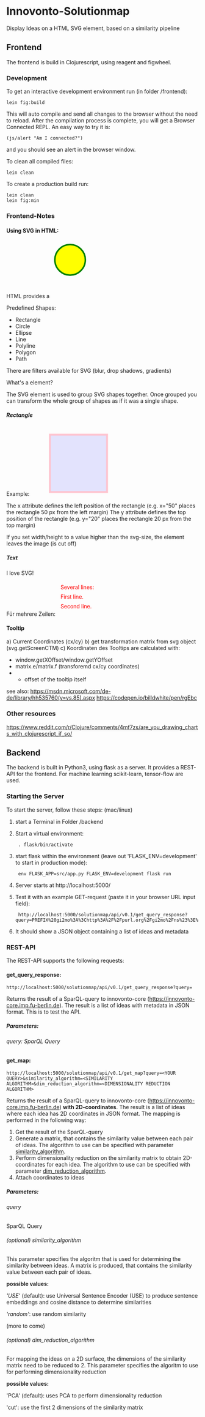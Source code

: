 # Innovonto-Solutionmap
Display Ideas on a HTML SVG element, based on a similarity pipeline

## Frontend
The frontend is build in Clojurescript, using reagent and figwheel.

### Development

To get an interactive development environment run (in folder /frontend):

    lein fig:build

This will auto compile and send all changes to the browser without the
need to reload. After the compilation process is complete, you will
get a Browser Connected REPL. An easy way to try it is:

    (js/alert "Am I connected?")

and you should see an alert in the browser window.

To clean all compiled files:

	lein clean

To create a production build run:

	lein clean
	lein fig:min



### Frontend-Notes

#### Using SVG in HTML:
HTML provides a <svg> element (with width and height)
To draw (for example circles):
 <circle cx="50" cy="50" r="40" stroke="green" stroke-width="4" fill="yellow" />

Predefined Shapes:
 - Rectangle <rect>
 - Circle <circle>
 - Ellipse <ellipse>
 - Line <line>
 - Polyline <polyline>
 - Polygon <polygon>
 - Path <path>

There are filters available for SVG (blur, drop shadows, gradients)

What's a <g> element?

The SVG <g> element is used to group SVG shapes together. Once grouped you can transform the whole group of shapes as if it was a single shape.


##### Rectangle
Example:
        <svg width="400" height="180">
        <rect x="50" y="20" width="150" height="150"
        style="fill:blue;stroke:pink;stroke-width:5;fill-opacity:0.1;stroke-opacity:0.9" />
        </svg>

The x attribute defines the left position of the rectangle (e.g. x="50" places the rectangle 50 px from the left margin)
The y attribute defines the top position of the rectangle (e.g. y="20" places the rectangle 20 px from the top margin)

If you set width/height to a value higher than the svg-size, the element leaves the image (is cut off)

##### Text
<text x="0" y="15" fill="red">I love SVG!</text>

Für mehrere Zeilen:
 <svg height="90" width="200">
  <text x="10" y="20" style="fill:red;">Several lines:
    <tspan x="10" y="45">First line.</tspan>
    <tspan x="10" y="70">Second line.</tspan>
  </text>
</svg>


#### Tooltip
a) Current Coordinates (cx/cy)
b) get transformation matrix from svg object (svg.getScreenCTM)
c) Koordinaten des Tooltips are calculated with:
  - window.getXOffset/window.getYOffset
  - matrix.e/matrix.f (transforemd cx/cy coordinates)
  - + offset of the tooltip itself

see also:
https://msdn.microsoft.com/de-de/library/hh535760(v=vs.85).aspx
https://codepen.io/billdwhite/pen/rgEbc


### Other resources
https://www.reddit.com/r/Clojure/comments/4mf7zs/are_you_drawing_charts_with_clojurescript_if_so/


## Backend 
The backend is built in Python3, using flask as a server.
It provides a REST-API for the frontend.
For machine learning scikit-learn, tensor-flow are used.


### Starting the Server
To start the server, follow these steps:
	(mac/linux)
	
1. start a Terminal in Folder /backend

2. Start a virtual environment: 

		. flask/bin/activate

3. start flask within the environment (leave out 'FLASK_ENV=development' to start in production mode):

		env FLASK_APP=src/app.py FLASK_ENV=development flask run

4. Server starts at http://localhost:5000/

5. Test it with an example GET-request (paste it in your browser URL input field): 

		http://localhost:5000/solutionmap/api/v0.1/get_query_response?query=PREFIX%20gi2mo%3A%3Chttp%3A%2F%2Fpurl.org%2Fgi2mo%2Fns%23%3E%0A%0ASELECT%20%3Fidea%20%3Fcontent%0AWHERE%20%7B%0A%20%20%3Fidea%20a%20gi2mo%3AIdea.%0A%20%20%3Fidea%20gi2mo%3Acontent%20%3Fcontent.%0A%7D%0AORDER%20BY%20%3Fidea

6.  It should show a JSON object containing a list of ideas and metadata


### REST-API
The REST-API supports the following requests:


#### get\_query\_response:
	http://localhost:5000/solutionmap/api/v0.1/get_query_response?query=

Returns the result of a SparQL-query to innovonto-core (https://innovonto-core.imp.fu-berlin.de). The result is a list of ideas with metadata in JSON format. This is to test the API. 

##### Parameters:

###### query: SparQL Query



#### get_map:

	http://localhost:5000/solutionmap/api/v0.1/get_map?query=<YOUR QUERY>&similarity_algorithm=<SIMILARITY ALGORITHM>&dim_reduction_algorithm=<DIMENSIONALITY REDUCTION ALGORITHM>

Returns the result of a SparQL-query to innovonto-core (https://innovonto-core.imp.fu-berlin.de) **with 2D-coordinates**. The result is a list of ideas where each idea has 2D coordinates in JSON format. The mapping is performed in the following way: 

1. Get the result of the SparQL-query
2. Generate a matrix, that contains the similarity value between each pair of ideas. The algorithm to use can be specified with parameter [similarity_algorithm](#(optional)-dim\_reduction\_algorithm).
3. Perform dimensionality reduction on the similarity matrix to obtain 2D-coordinates for each idea. The algorithm to use can be specified with parameter [dim\_reduction\_algorithm](#(optional)-dim\_reduction\_algorithm).
4. Attach coordinates to ideas


##### Parameters:

###### query 
SparQL Query

###### (optional) similarity_algorithm
This parameter specifies the algoritm that is used for determining the similarity between ideas. A matrix is produced, that contains the similarity value between each pair of ideas.

**possible values:**

*'USE'* (default): use Universal Sentence Encoder (USE) to produce sentence embeddings and cosine distance to determine similarities

*'random'*: use random similarity 
	
(more to come)


###### (optional) dim\_reduction\_algorithm
For mapping the ideas on a 2D surface, the dimensions of the similarity matrix need to be reduced to 2. This parameter specifies the algoritm to use for performing dimensionality reduction

**possible values:**

'PCA' (default): uses PCA to perform dimensionality reduction

'cut': use the first 2 dimensions of the similarity matrix
